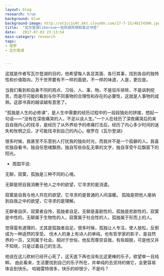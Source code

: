 ```yaml
---
layout: blog
research: true
background: blue
background-image: http://ot1cc1u9t.bkt.clouddn.com/17-7-15/48174506.jpg
title:  "瓦尔登湖liberxue一些所感所想和笔记书签"
date:   2017-07-03 23:13:54
main-category: research
tags:
- 梭罗
- 瓦尔登湖


---
```

 
这就是作者写瓦尔登湖的目的，他希望每人各显其面、各行其事，找到各自的独特性和价值取向，万千世界要有不一样的面貌，不一样的味道，人是，更应是。
 
  当我们看到和自身不同的观点、习俗、人、事、物，不是驳斥排除，不是讽刺挖苦，而是尽可能的看到与你不同事物的合理性和存在的必要性，这就是人事物的成熟。这部书真的越读越有意思了。
 
“孤独是人生的必修课”，是人生中需要的经历过程中的一段段独处的拼接，想起一句话——“没有在深夜痛哭的人，不足以谈人生。”一个人在经历了深夜痛哭后的来自自我内心的找寻，是经历了从外界给予的疼痛打击后，经历了内心多少时间的迷失和怅惘之后，才可能找寻到自己的内心。梭罗在《瓦尔登湖》
 
很多时候，我甚至不乐意别人打扰我的独处时光，而我并不是一个孤僻的人。我喜欢独自看书，独自任思绪飘扬，独自写些杂乱无章的文字，独自享受午后飘窗下的阳光。
 
- 周国平说:
 
 无聊，寂寞，孤独是三种不同的心境。
  
无聊是把自我消散于他人之中的欲望，它寻求的是消遣。
 
寂寞是自我与他人共在的欲望，它寻求的是普通的人间温暖。
 孤独是把他人接纳到自我之中的欲望，它寻求的是理解。
 
 无聊者自厌，寂寞者自怜，孤独者自足。无聊是喜剧性的，孤独是悲剧性的，寂寞是中性的。无聊属于生物性的人，寂寞属于社会性的人，孤独属于形而上的人。
 
 觉得蛮有道理的，尤其是孤独者自足。很多时候，孤独让人专注，使人放松，反倒成为一种适然的享受。
伐木人的身上有诗人的单纯，也有哲学家的影子，是自然界的一员，又同属于社会。相对于世俗，他反而尊崇自我，有些超脱，可是他又并不知晓，只是过着自己的生活。
 
他说在这儿砍树已经开心死了，这天底下再也没有比这更棒的乐子。欲望单一且纯粹。
由此看来，生活要找到自己的乐子所在，并单纯的去坚持的做它，会更容易体会到快乐。
哈姆雷特很多，快乐的却很少，不是吗？